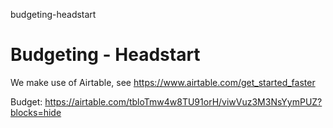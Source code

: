 budgeting-headstart
# Budgeting - Headstart

We make use of Airtable, see https://www.airtable.com/get_started_faster

Budget: https://airtable.com/tbloTmw4w8TU91orH/viwVuz3M3NsYymPUZ?blocks=hide
